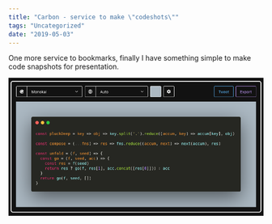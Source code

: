 ```yaml
---
title: "Carbon - service to make \"codeshots\""
tags: "Uncategorized"
date: "2019-05-03"
---
```


One more service to bookmarks, finally I have something simple to make code snapshots for presentation.

[![](images/Screenshot-2019-05-03-at-10.32.48.png)](https://carbon.now.sh/?bg=rgba(171%2C%20184%2C%20195%2C%201)&t=monokai&wt=none&l=auto&ds=true&dsyoff=20px&dsblur=68px&wc=true&wa=true&pv=56px&ph=56px&ln=false&fm=Hack&fs=14px&lh=133%25&si=false&es=2x&wm=false)
